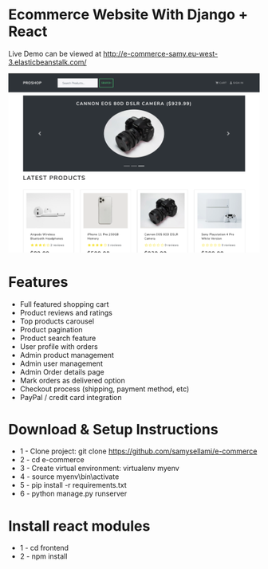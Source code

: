 # Ecommerce Website With Django + React

Live Demo can be viewed at http://e-commerce-samy.eu-west-3.elasticbeanstalk.com/

![DEMO](/static/images/proshop_django_demo.png)

# Features

-   Full featured shopping cart
-   Product reviews and ratings
-   Top products carousel
-   Product pagination
-   Product search feature
-   User profile with orders
-   Admin product management
-   Admin user management
-   Admin Order details page
-   Mark orders as delivered option
-   Checkout process (shipping, payment method, etc)
-   PayPal / credit card integration

# Download & Setup Instructions

-   1 - Clone project: git clone https://github.com/samysellami/e-commerce
-   2 - cd e-commerce
-   3 - Create virtual environment: virtualenv myenv
-   4 - source myenv\bin\activate
-   5 - pip install -r requirements.txt
-   6 - python manage.py runserver

# Install react modules

-   1 - cd frontend
-   2 - npm install
